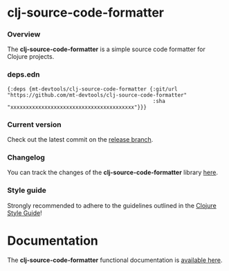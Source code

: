 
# clj-source-code-formatter

### Overview

The <strong>clj-source-code-formatter</strong> is a simple source code formatter for Clojure projects.

### deps.edn

```
{:deps {mt-devtools/clj-source-code-formatter {:git/url "https://github.com/mt-devtools/clj-source-code-formatter"
                                               :sha     "xxxxxxxxxxxxxxxxxxxxxxxxxxxxxxxxxxxxxxxx"}}}
```

### Current version

Check out the latest commit on the [release branch](https://github.com/mt-devtools/clj-source-code-formatter/tree/release).

### Changelog

You can track the changes of the <strong>clj-source-code-formatter</strong> library [here](CHANGES.md).

### Style guide

Strongly recommended to adhere to the guidelines outlined in the [Clojure Style Guide](https://github.com/bbatsov/clojure-style-guide)!

# Documentation

The <strong>clj-source-code-formatter</strong> functional documentation is [available here](https://mt-devtools.github.io/clj-source-code-formatter).
